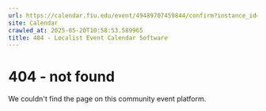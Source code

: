 ```yaml
---
url: https://calendar.fiu.edu/event/49489707459844/confirm?instance_id=49489707475213&return=https%3A%2F%2Fcalendar.fiu.edu%2Fcalendar%3Fevent_types%255B%255D%3D121720
site: Calendar
crawled_at: 2025-05-20T10:58:53.589965
title: 404 - Localist Event Calendar Software
---
```


# 404 - not found
We couldn't find the page on this community event platform.
